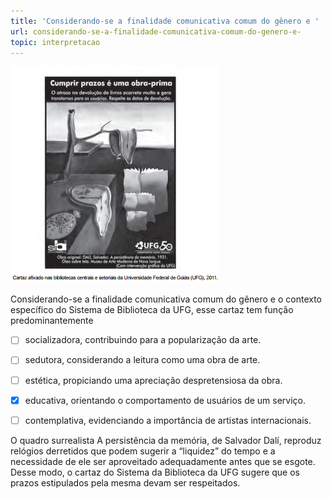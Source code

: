```yaml
---
title: 'Considerando-se a finalidade comunicativa comum do gênero e '
url: considerando-se-a-finalidade-comunicativa-comum-do-genero-e-
topic: interpretacao
---
```



![](4f2db9dc-b545-ad12-cfe5-94a7cfd1e0b9.png)

Considerando-se a finalidade comunicativa comum do gênero e o contexto específico do Sistema de Biblioteca da UFG, esse cartaz tem função predominantemente



- [ ] socializadora, contribuindo para a popularização da arte.
- [ ] sedutora, considerando a leitura como uma obra de arte.
- [ ] estética, propiciando uma apreciação despretensiosa da obra.
- [x] educativa, orientando o comportamento de usuários de um serviço.
- [ ] contemplativa, evidenciando a importância de artistas internacionais.


O quadro surrealista A persistência da memória, de Salvador Dalí, reproduz relógios derretidos que podem sugerir a “liquidez” do tempo e a necessidade de ele ser aproveitado adequadamente antes que se esgote. Desse modo, o cartaz do Sistema da Biblioteca da UFG sugere que os prazos estipulados pela mesma devam ser respeitados.
